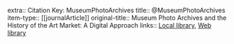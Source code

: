 extra:: Citation Key: MuseumPhotoArchives
title:: @MuseumPhotoArchives
item-type:: [[journalArticle]]
original-title:: Museum Photo Archives and the History of the Art Market: A Digital Approach
links:: [Local library](zotero://select/groups/2386895/items/DZG4MRSZ), [Web library](https://www.zotero.org/groups/2386895/items/DZG4MRSZ)
